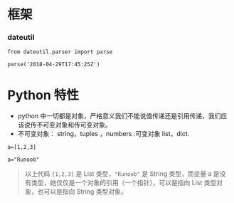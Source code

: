 # 框架
###  dateutil 
```
from dateutil.parser import parse

parse('2018-04-29T17:45:25Z')
```
# Python 特性
- python 中一切都是对象，严格意义我们不能说值传递还是引用传递，我们应该说传不可变对象和传可变对象。
- 不可变对象： string，tuples ，numbers .可变对象 list，dict.

```
a=[1,2,3]

a="Runoob"
```
> 以上代码 `[1,2,3]` 是 List 类型，`"Runoob"` 是 String 类型，而变量 a 是没有类型，她仅仅是一个对象的引用（一个指针），可以是指向 List 类型对象，也可以是指向 String 类型对象。

